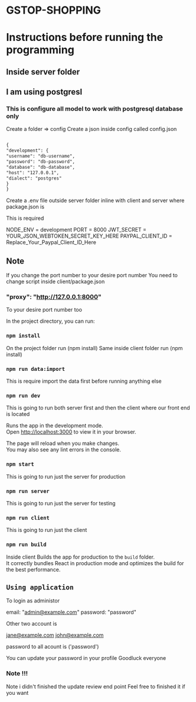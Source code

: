 # GSTOP-SHOPPING

# Instructions before running the programming

## Inside server folder

## I am using postgresl

### This is configure all model to work with postgresql database only

Create a folder => config
Create a json inside config called config.json

```diff

{
"development": {
"username": "db-username",
"password": "db-password",
"database": "db-database",
"host": "127.0.0.1",
"dialect": "postgres"
}
}

```

Create a .env file outside server folder inline with client and server where package.json is

This is required

NODE_ENV = development
PORT = 8000
JWT_SECRET = YOUR_JSON_WEBTOKEN_SECRET_KEY_HERE
PAYPAL_CLIENT_ID = Replace_Your_Paypal_Client_ID_Here

## Note

If you change the port number to your desire port number
You need to change script inside client/package.json

### "proxy": "http://127.0.0.1:8000"

To your desire port number too

In the project directory, you can run:

### `npm install`

On the project folder run (npm install)
Same inside client folder run (npm install)

### `npm run data:import`

This is require import the data first before running anything else

### `npm run dev`

This is going to run both server first and then the client where our front end is located

Runs the app in the development mode.\
Open [http://localhost:3000](http://localhost:3000) to view it in your browser.

The page will reload when you make changes.\
You may also see any lint errors in the console.

### `npm start`

This is going to run just the server for production

### `npm run server`

This is going to run just the server for testing

### `npm run client`

This is going to run just the client

### `npm run build`

Inside client
Builds the app for production to the `build` folder.\
It correctly bundles React in production mode and optimizes the build for the best performance.

## `Using application`

To login as administor

email: "admin@example.com"
password: "password"

Other two account is

jane@example.com
john@example.com

password to all acount is ('password')

You can update your password in your profile
Goodluck everyone

### Note !!!

Note i didn't finished the update review end point
Feel free to finished it if you want
